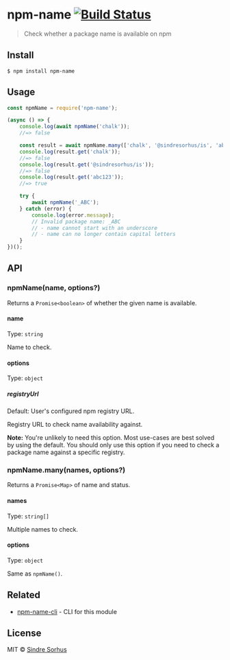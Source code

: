 # npm-name [![Build Status](https://travis-ci.org/sindresorhus/npm-name.svg?branch=master)](https://travis-ci.org/sindresorhus/npm-name)

> Check whether a package name is available on npm


## Install

```
$ npm install npm-name
```


## Usage

```js
const npmName = require('npm-name');

(async () => {
	console.log(await npmName('chalk'));
	//=> false

	const result = await npmName.many(['chalk', '@sindresorhus/is', 'abc123']);
	console.log(result.get('chalk'));
	//=> false
	console.log(result.get('@sindresorhus/is'));
	//=> false
	console.log(result.get('abc123'));
	//=> true

	try {
		await npmName('_ABC');
	} catch (error) {
		console.log(error.message);
		// Invalid package name: _ABC
		// - name cannot start with an underscore
		// - name can no longer contain capital letters
	}
})();
```


## API

### npmName(name, options?)

Returns a `Promise<boolean>` of whether the given name is available.

#### name

Type: `string`

Name to check.

#### options

Type: `object`

##### registryUrl

Default: User's configured npm registry URL.

Registry URL to check name availability against.

**Note:** You're unlikely to need this option. Most use-cases are best solved by using the default. You should only use this option if you need to check a package name against a specific registry.

### npmName.many(names, options?)

Returns a `Promise<Map>` of name and status.

#### names

Type: `string[]`

Multiple names to check.

#### options

Type: `object`

Same as `npmName()`.


## Related

- [npm-name-cli](https://github.com/sindresorhus/npm-name-cli) - CLI for this module


## License

MIT © [Sindre Sorhus](https://sindresorhus.com)

